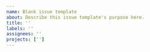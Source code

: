 ```yaml
---
name: Blank issue template
about: Describe this issue template's purpose here.
title: ''
labels: ''
assignees: ''
projects: ['']
---
```

